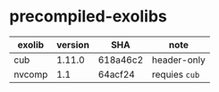 # precompiled-exolibs


| exolib | version | SHA      | note          |
| ------ | ------- | -------- | ------------- |
| cub    | 1.11.0  | 618a46c2 | header-only   |
| nvcomp | 1.1     | 64acf24  | requies `cub` |

